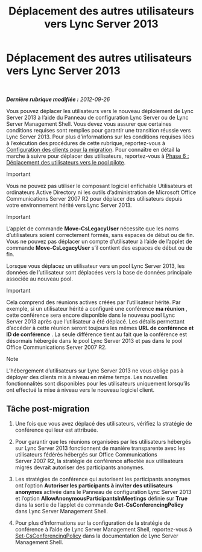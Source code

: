 ﻿---
title: Déplacement des autres utilisateurs vers Lync Server 2013
TOCTitle: Déplacement des autres utilisateurs vers Lync Server 2013
ms:assetid: 0eb990f0-f720-47a7-aaee-437fbd4c4c33
ms:mtpsurl: https://technet.microsoft.com/fr-fr/library/JJ687968(v=OCS.15)
ms:contentKeyID: 49891231
ms.date: 05/20/2016
mtps_version: v=OCS.15
ms.translationtype: HT
---

# Déplacement des autres utilisateurs vers Lync Server 2013

 

_**Dernière rubrique modifiée :** 2012-09-26_

Vous pouvez déplacer les utilisateurs vers le nouveau déploiement de Lync Server 2013 à l’aide du Panneau de configuration Lync Server ou de Lync Server Management Shell. Vous devez vous assurer que certaines conditions requises sont remplies pour garantir une transition réussie vers Lync Server 2013. Pour plus d’informations sur les conditions requises liées à l’exécution des procédures de cette rubrique, reportez-vous à [Configuration des clients pour la migration](configure-clients-for-migration_1.md). Pour connaître en détail la marche à suivre pour déplacer des utilisateurs, reportez-vous à [Phase 6 : Déplacement des utilisateurs vers le pool pilote](phase-6-move-users-to-the-pilot-pool.md).

> [!important]  
> Vous ne pouvez pas utiliser le composant logiciel enfichable Utilisateurs et ordinateurs Active Directory ni les outils d’administration de Microsoft Office Communications Server 2007 R2 pour déplacer des utilisateurs depuis votre environnement hérité vers Lync Server 2013.

> [!important]  
> L’applet de commande <strong>Move-CsLegacyUser</strong> nécessite que les noms d’utilisateurs soient correctement formés, sans espaces de début ou de fin. Vous ne pouvez pas déplacer un compte d’utilisateur à l’aide de l’applet de commande <strong>Move-CsLegacyUser</strong> s’il contient des espaces de début ou de fin.

Lorsque vous déplacez un utilisateur vers un pool Lync Server 2013, les données de l’utilisateur sont déplacées vers la base de données principale associée au nouveau pool.

> [!important]  
> Cela comprend des réunions actives créées par l’utilisateur hérité. Par exemple, si un utilisateur hérité a configuré une conférence <strong>ma réunion</strong> , cette conférence sera encore disponible dans le nouveau pool Lync Server 2013 après que l’utilisateur a été déplacé. Les détails permettant d’accéder à cette réunion seront toujours les mêmes <strong>URL de conférence et ID de conférence</strong> . La seule différence tient au fait que la conférence est désormais hébergée dans le pool Lync Server 2013 et pas dans le pool Office Communications Server 2007 R2.

> [!note]  
> L’hébergement d’utilisateurs sur Lync Server 2013 ne vous oblige pas à déployer des clients mis à niveau en même temps. Les nouvelles fonctionnalités sont disponibles pour les utilisateurs uniquement lorsqu’ils ont effectué la mise à niveau vers le nouveau logiciel client.

## Tâche post-migration

1.  Une fois que vous avez déplacé des utilisateurs, vérifiez la stratégie de conférence qui leur est attribuée.

2.  Pour garantir que les réunions organisées par les utilisateurs hébergés sur Lync Server 2013 fonctionnent de manière transparente avec les utilisateurs fédérés hébergés sur Office Communications Server 2007 R2, la stratégie de conférence affectée aux utilisateurs migrés devrait autoriser des participants anonymes.

3.  Les stratégies de conférence qui autorisent les participants anonymes ont l’option **Autoriser les participants à inviter des utilisateurs anonymes** activée dans le Panneau de configuration Lync Server 2013 et l’option **AllowAnonymousParticipantsInMeetings** définie sur **True** dans la sortie de l’applet de commande **Get-CsConferencingPolicy** dans Lync Server Management Shell.

4.  Pour plus d’informations sur la configuration de la stratégie de conférence à l’aide de Lync Server Management Shell, reportez-vous à [Set-CsConferencingPolicy](https://docs.microsoft.com/en-us/powershell/module/skype/Set-CsConferencingPolicy) dans la documentation de Lync Server Management Shell.


